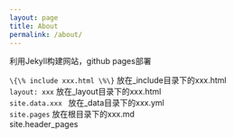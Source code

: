 ```yaml
---
layout: page
title: About
permalink: /about/
---
```

 
利用Jekyll构建网站，github pages部署

``\{\% include xxx.html \%\}`` 放在_include目录下的xxx.html<br>
``layout: xxx``   放在_layout目录下的xxx.html<br>
``site.data.xxx `` 放在_data目录下的xxx.yml<br>
``site.pages``  放在根目录下的xxx.md<br>
site.header_pages



